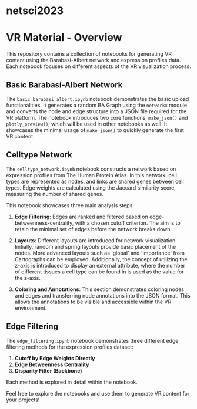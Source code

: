 # netsci2023


# VR Material - Overview

This repository contains a collection of notebooks for generating VR content using the Barabasi-Albert network and expression profiles data. Each notebook focuses on different aspects of the VR visualization process.

## Basic Barabasi-Albert Network

The `basic_barabasi_albert.ipynb` notebook demonstrates the basic upload functionalities. It generates a random BA Graph using the `networkx` module and converts the node and edge structure into a JSON file required for the VR platform. The notebook introduces two core functions, `make_json()` and `plotly_preview()`, which will be used in other notebooks as well. It showcases the minimal usage of `make_json()` to quickly generate the first VR content.

## Celltype Network

The `celltype_network.ipynb` notebook constructs a network based on expression profiles from The Human Protein Atlas. In this network, cell types are represented as nodes, and links are shared genes between cell types. Edge weights are calculated using the Jaccard similarity score, measuring the number of shared genes.

This notebook showcases three main analysis steps:

1. **Edge Filtering**: Edges are ranked and filtered based on edge-betweenness-centrality, with a chosen cutoff criterion. The aim is to retain the minimal set of edges before the network breaks down.

2. **Layouts**: Different layouts are introduced for network visualization. Initially, random and spring layouts provide basic placement of the nodes. More advanced layouts such as 'global' and 'importance' from Cartographs can be employed. Additionally, the concept of utilizing the z-axis is introduced to display an external attribute, where the number of different tissues a cell type can be found in is used as the value for the z-axis.

3. **Coloring and Annotations**: This section demonstrates coloring nodes and edges and transferring node annotations into the JSON format. This allows the annotations to be visible and accessible within the VR environment.

## Edge Filtering

The `edge_filtering.ipynb` notebook demonstrates three different edge filtering methods for the expression profiles dataset:

1. **Cutoff by Edge Weights Directly**
2. **Edge Betweenness Centrality**
3. **Disparity Filter (Backbone)**

Each method is explored in detail within the notebook.

Feel free to explore the notebooks and use them to generate VR content for your projects!

